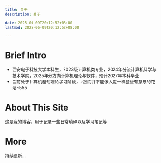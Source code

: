 ```yaml
---
title: 关于
description: 关于

date: 2025-06-09T20:12:52+08:00
lastmod: 2025-06-09T20:12:52+08:00

---
```


# Brief Intro
* 西安电子科技大学本科生，2023级计算机类专业，2024年分流计算机科学与技术学院，2025年分方向计算机理论与软件，预计2027年本科毕业
* 当前处于计算机基础理论学习阶段，~然而并不能像大佬一样整些有意思的花活~555

# About This Site
这是我的博客，用于记录一些日常琐碎以及学习笔记等

# More 
持续更新...


